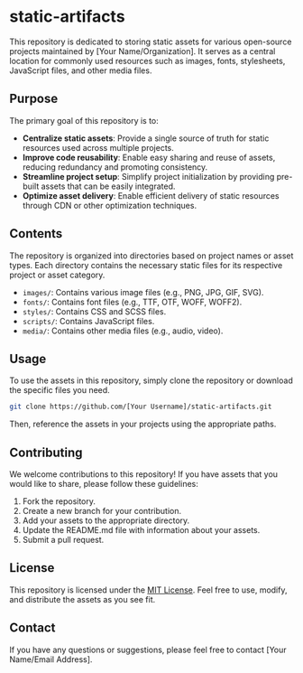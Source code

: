 # static-artifacts

This repository is dedicated to storing static assets for various open-source projects maintained by [Your Name/Organization]. It serves as a central location for commonly used resources such as images, fonts, stylesheets, JavaScript files, and other media files.

## Purpose

The primary goal of this repository is to:

*   **Centralize static assets**: Provide a single source of truth for static resources used across multiple projects.
*   **Improve code reusability**: Enable easy sharing and reuse of assets, reducing redundancy and promoting consistency.
*   **Streamline project setup**: Simplify project initialization by providing pre-built assets that can be easily integrated.
*   **Optimize asset delivery**: Enable efficient delivery of static resources through CDN or other optimization techniques.

## Contents

The repository is organized into directories based on project names or asset types. Each directory contains the necessary static files for its respective project or asset category.

*   `images/`: Contains various image files (e.g., PNG, JPG, GIF, SVG).
*   `fonts/`: Contains font files (e.g., TTF, OTF, WOFF, WOFF2).
*   `styles/`: Contains CSS and SCSS files.
*   `scripts/`: Contains JavaScript files.
*   `media/`: Contains other media files (e.g., audio, video).

## Usage

To use the assets in this repository, simply clone the repository or download the specific files you need.

```bash
git clone https://github.com/[Your Username]/static-artifacts.git
```

Then, reference the assets in your projects using the appropriate paths.

## Contributing

We welcome contributions to this repository! If you have assets that you would like to share, please follow these guidelines:

1.  Fork the repository.
2.  Create a new branch for your contribution.
3.  Add your assets to the appropriate directory.
4.  Update the README.md file with information about your assets.
5.  Submit a pull request.

## License

This repository is licensed under the [MIT License](LICENSE). Feel free to use, modify, and distribute the assets as you see fit.

## Contact

If you have any questions or suggestions, please feel free to contact [Your Name/Email Address].
